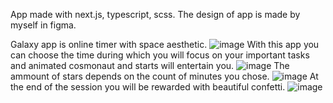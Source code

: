 App made with next.js, typescript, scss. The design of app is made by myself in figma.

Galaxy app is online timer with space aesthetic.
![image](https://user-images.githubusercontent.com/69147255/184542325-70587c2d-bb0f-4f98-86c3-3b0437698b1b.png)
With this app you can choose the time during which you will focus on your important tasks and animated cosmonaut and starts will entertain you.
![image](https://user-images.githubusercontent.com/69147255/184542349-e30f5898-08e1-4c53-9d4a-ee60d0eae6f6.png)
The ammount of stars depends on the count of minutes you chose.
![image](https://user-images.githubusercontent.com/69147255/184542361-89a85474-156c-4c24-a3cf-79f789701afc.png)
At the end of the session you will be rewarded with beautiful confetti.
![image](https://user-images.githubusercontent.com/69147255/184542174-f0447106-eea6-4a4d-a785-830df9d402ef.png)
